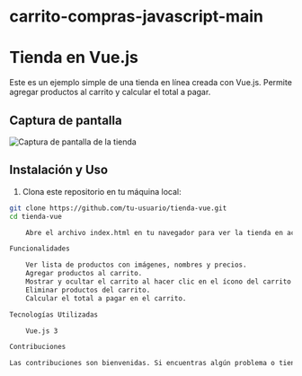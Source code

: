 # carrito-compras-javascript-main

# Tienda en Vue.js

Este es un ejemplo simple de una tienda en línea creada con Vue.js. Permite agregar productos al carrito y calcular el total a pagar.

## Captura de pantalla

![Captura de pantalla de la tienda](screenshot.png)

## Instalación y Uso

1. Clona este repositorio en tu máquina local:

```bash
git clone https://github.com/tu-usuario/tienda-vue.git
cd tienda-vue

    Abre el archivo index.html en tu navegador para ver la tienda en acción.

Funcionalidades

    Ver lista de productos con imágenes, nombres y precios.
    Agregar productos al carrito.
    Mostrar y ocultar el carrito al hacer clic en el ícono del carrito.
    Eliminar productos del carrito.
    Calcular el total a pagar en el carrito.

Tecnologías Utilizadas

    Vue.js 3

Contribuciones

Las contribuciones son bienvenidas. Si encuentras algún problema o tienes mejoras que proponer, ¡siéntete libre de crear un Pull Request!
